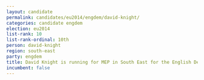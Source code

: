 ```yaml
---
layout: candidate
permalink: candidates/eu2014/engdem/david-knight/
categories: candidate engdem
election: eu2014
list-rank: 10
list-rank-ordinal: 10th
person: david-knight
region: south-east
party: engdem
title: David Knight is running for MEP in South East for the English Democrats
incumbent: false
---
```

